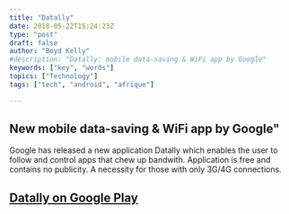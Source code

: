 ```yaml
---
title: "Datally"
date: 2018-05-22T15:24:23Z
type: "post"
draft: false
author: "Boyd Kelly"
#description: "Datally: mobile data-saving & WiFi app by Google"
keywords: ["key", "words"]
topics: ["Technology"]
tags: ["tech", "android", "afrique"]

---
```


## New mobile data-saving & WiFi app by Google"

Google has released a new application Datally which enables the user to follow and control apps that chew up bandwith.  Application is free and contains no publicity.  A necessity for those with only 3G/4G connections.

<!--more-->


## [Datally on Google Play](https://goo.gl/AKm8BZ)

